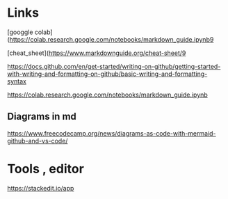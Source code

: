 
# Links

[googgle colab] (https://colab.research.google.com/notebooks/markdown_guide.ipynb9

[cheat_sheet](https://www.markdownguide.org/cheat-sheet/9



https://docs.github.com/en/get-started/writing-on-github/getting-started-with-writing-and-formatting-on-github/basic-writing-and-formatting-syntax

https://colab.research.google.com/notebooks/markdown_guide.ipynb

## Diagrams in md
https://www.freecodecamp.org/news/diagrams-as-code-with-mermaid-github-and-vs-code/ 

# Tools , editor
https://stackedit.io/app




